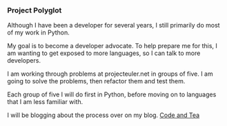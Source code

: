 ### Project Polyglot

Although I have been a developer for several years,
I still primarily do most of my work in Python. 

My goal is to become a developer advocate. To help prepare me
for this, I am wanting to get exposed to more languages, so I 
can talk to more developers. 

I am working through problems at projecteuler.net in groups 
of five. I am going to solve the problems, then refactor them
and test them. 

Each group of five I will do first in Python, before moving on to languages
that I am less familiar with. 

I will be blogging about the process over on my blog. 
[Code and Tea](https://codeandtea.com)